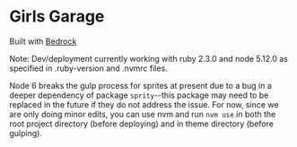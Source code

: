# Girls Garage
Built with [Bedrock](https://roots.io/bedrock/)

Note: Dev/deployment currently working with ruby 2.3.0 and node 5.12.0 as specified in .ruby-version and .nvmrc files.  

Node 6 breaks the gulp process for sprites at present due to a bug in a deeper dependency of package `sprity`--this package may need to be replaced in the future if they do not address the issue.  For now, since we are only doing minor edits, you can use nvm and run `nvm use` in both the root project directory (before deploying) and in theme directory (before gulping).